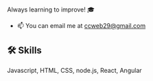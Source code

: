 Always learning to improve!
🎓

- 📫 You can email me at ccweb29@gmail.com 



## 🛠 Skills
Javascript, HTML, CSS, node.js, React, Angular

<!---
cwe1229a/cwe1229a is a ✨ special ✨ repository because its `README.md` (this file) appears on your GitHub profile.
You can click the Preview link to take a look at your changes.
--->
